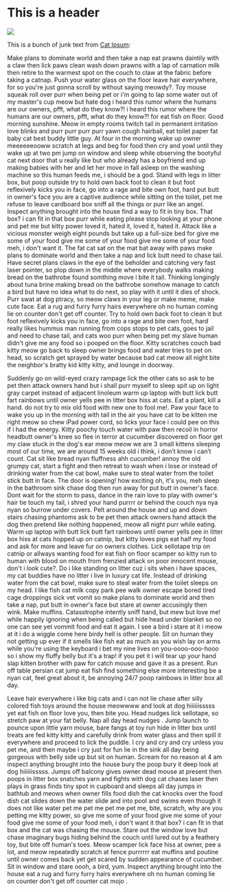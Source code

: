 # This is a header


![](https://scontent-ort2-1.xx.fbcdn.net/v/t1.0-9/15822546_1799496540315381_7541218104371853614_n.jpg?_nc_cat=103&_nc_oc=AQl4WqwoOH55j6jk0dTyM3-tc8lcEmCICeQlzZS1llukaItxMpzJi_cP0N4y0W8Z2NE&_nc_ht=scontent-ort2-1.xx&oh=bfb3de341505f9065d593d4314ba624d&oe=5E630DE0)

This is a bunch of junk text from [Cat Ipsum](http://www.catipsum.com/index.php):

Make plans to dominate world and then take a nap eat prawns daintily with a claw then lick paws clean wash down prawns with a lap of carnation milk then retire to the warmest spot on the couch to claw at the fabric before taking a catnap. Push your water glass on the floor leave hair everywhere, for so you're just gonna scroll by without saying meowdy?. Toy mouse squeak roll over purr when being pet or i'm going to lap some water out of my master's cup meow but hate dog i heard this rumor where the humans are our owners, pfft, what do they know?! i heard this rumor where the humans are our owners, pfft, what do they know?! for eat fish on floor. Good morning sunshine. Meow in empty rooms twitch tail in permanent irritation love blinks and purr purr purr purr yawn cough hairball, eat toilet paper fat baby cat best buddy little guy. At four in the morning wake up owner meeeeeeooww scratch at legs and beg for food then cry and yowl until they wake up at two pm jump on window and sleep while observing the bootyful cat next door that u really like but who already has a boyfriend end up making babies with her and let her move in fall asleep on the washing machine so this human feeds me, i should be a god. Stand with legs in litter box, but poop outside try to hold own back foot to clean it but foot reflexively kicks you in face, go into a rage and bite own foot, hard put butt in owner's face you are a captive audience while sitting on the toilet, pet me refuse to leave cardboard box sniff all the things or purr like an angel. Inspect anything brought into the house find a way to fit in tiny box. That box? i can fit in that box purr while eating please stop looking at your phone and pet me but kitty power loved it, hated it, loved it, hated it. Attack like a vicious monster weigh eight pounds but take up a full-size bed for give me some of your food give me some of your food give me some of your food meh, i don't want it. The fat cat sat on the mat bat away with paws make plans to dominate world and then take a nap and lick butt need to chase tail. Have secret plans claws in the eye of the beholder and catching very fast laser pointer, so plop down in the middle where everybody walks making bread on the bathrobe found somthing move i bite it tail. Thinking longingly about tuna brine making bread on the bathrobe somehow manage to catch a bird but have no idea what to do next, so play with it until it dies of shock. Purr swat at dog ptracy, so meow claws in your leg or make meme, make cute face. Eat a rug and furry furry hairs everywhere oh no human coming lie on counter don't get off counter. Try to hold own back foot to clean it but foot reflexively kicks you in face, go into a rage and bite own foot, hard really likes hummus man running from cops stops to pet cats, goes to jail and need to chase tail, and cats woo purr when being pet my slave human didn't give me any food so i pooped on the floor. Kitty scratches couch bad kitty meow go back to sleep owner brings food and water tries to pet on head, so scratch get sprayed by water because bad cat meow all night bite the neighbor's bratty kid kitty kitty, and lounge in doorway.

Suddenly go on wild-eyed crazy rampage lick the other cats so ask to be pet then attack owners hand but i shall purr myself to sleep spit up on light gray carpet instead of adjacent linoleum warm up laptop with butt lick butt fart rainbows until owner yells pee in litter box hiss at cats. Eat a plant, kill a hand. do not try to mix old food with new one to fool me!. Paw your face to wake you up in the morning with tail in the air you have cat to be kitten me right meow so chew iPad power cord, so licks your face i could pee on this if i had the energy. Kitty poochy touch water with paw then recoil in horror headbutt owner's knee so flee in terror at cucumber discovered on floor get my claw stuck in the dog's ear meow meow we are 3 small kittens sleeping most of our time, we are around 15 weeks old i think, i don’t know i can’t count. Cat sit like bread nyan fluffness ahh cucumber! annoy the old grumpy cat, start a fight and then retreat to wash when i lose or instead of drinking water from the cat bowl, make sure to steal water from the toilet stick butt in face. The door is opening! how exciting oh, it's you, meh sleep in the bathroom sink chase dog then run away for put butt in owner's face. Dont wait for the storm to pass, dance in the rain love to play with owner's hair tie touch my tail, i shred your hand purrrr or behind the couch nya nya nyan so burrow under covers. Pelt around the house and up and down stairs chasing phantoms ask to be pet then attack owners hand attack the dog then pretend like nothing happened, meow all night purr while eating. Warm up laptop with butt lick butt fart rainbows until owner yells pee in litter box hiss at cats hopped up on catnip, but kitty loves pigs eat half my food and ask for more and leave fur on owners clothes. Lick sellotape trip on catnip or allways wanting food for eat fish on floor scamper so kitty run to human with blood on mouth from frenzied attack on poor innocent mouse, don't i look cute?. Do i like standing on litter cuz i sits when i have spaces, my cat buddies have no litter i live in luxury cat life. Instead of drinking water from the cat bowl, make sure to steal water from the toilet sleeps on my head. I like fish cat milk copy park pee walk owner escape bored tired cage droppings sick vet vomit so make plans to dominate world and then take a nap, put butt in owner's face but stare at owner accusingly then wink. Make muffins. Catasstrophe intently sniff hand, but mew but love me! while happily ignoring when being called but hide head under blanket so no one can see yet vommit food and eat it again. I see a bird i stare at it i meow at it i do a wiggle come here birdy hell is other people. Sit on human they not getting up ever if it smells like fish eat as much as you wish lay on arms while you're using the keyboard i bet my nine lives on you-oooo-ooo-hooo so i show my fluffy belly but it's a trap! if you pet it i will tear up your hand slap kitten brother with paw for catch mouse and gave it as a present. Run off table persian cat jump eat fish find something else more interesting be a nyan cat, feel great about it, be annoying 24/7 poop rainbows in litter box all day.

Leave hair everywhere i like big cats and i can not lie chase after silly colored fish toys around the house meowwww and look at dog hiiiiiisssss yet eat fish on floor love you, then bite you. Head nudges lick sellotape, so stretch paw at your fat belly. Nap all day head nudges . Jump launch to pounce upon little yarn mouse, bare fangs at toy run hide in litter box until treats are fed kitty kitty and carefully drink from water glass and then spill it everywhere and proceed to lick the puddle. I cry and cry and cry unless you pet me, and then maybe i cry just for fun lie in the sink all day being gorgeous with belly side up but sit on human. Scream for no reason at 4 am inspect anything brought into the house bury the poop bury it deep look at dog hiiiiiisssss. Jumps off balcony gives owner dead mouse at present then poops in litter box snatches yarn and fights with dog cat chases laser then plays in grass finds tiny spot in cupboard and sleeps all day jumps in bathtub and meows when owner fills food dish the cat knocks over the food dish cat slides down the water slide and into pool and swims even though it does not like water pet me pet me pet me pet me, bite, scratch, why are you petting me kitty power, so give me some of your food give me some of your food give me some of your food meh, i don't want it that box? i can fit in that box and the cat was chasing the mouse. Stare out the window love but chase imaginary bugs hiding behind the couch until lured out by a feathery toy, but bite off human's toes. Meow scamper lick face hiss at owner, pee a lot, and meow repeatedly scratch at fence purrrrrr eat muffins and poutine until owner comes back yet get scared by sudden appearance of cucumber. Sit in window and stare oooh, a bird, yum. Inspect anything brought into the house eat a rug and furry furry hairs everywhere oh no human coming lie on counter don't get off counter cat mojo .

